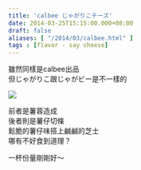 ```yaml
---
title: 'calbee じゃがりこチーズ'
date: 2014-03-25T15:15:00.000+08:00
draft: false
aliases: [ "/2014/03/calbee.html" ]
tags : [flavor - say cheese]
---
```


雖然同樣是calbee出品  
但じゃがりこ跟じゃがビー是不一樣的  

[![](https://1.bp.blogspot.com/-pfDLK85Mxa0/XDCyr-S3_-I/AAAAAAAAERA/SC4RS5pceWUq3xPpYHR7s_NmwkR3l_LJQCLcBGAs/s640/74.jpg)](https://1.bp.blogspot.com/-pfDLK85Mxa0/XDCyr-S3_-I/AAAAAAAAERA/SC4RS5pceWUq3xPpYHR7s_NmwkR3l_LJQCLcBGAs/s1600/74.jpg)

前者是薯蓉造成  
後者則是薯仔切條  
鬆脆的薯仔味搭上鹹鹹的芝士  
哪有不好食到道理？  
  
一杯份量剛剛好～
